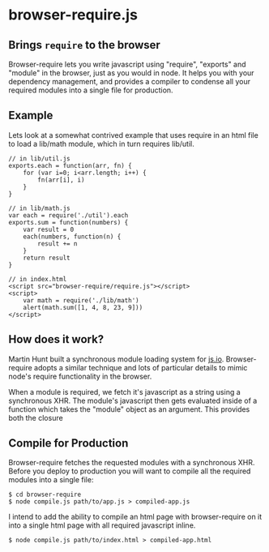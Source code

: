 browser-require.js
==================

Brings `require` to the browser
-------------------------------

Browser-require lets you write javascript using "require", "exports" and "module" in the browser, just as you would in node. It helps you with your dependency management, and provides a compiler to condense all your required modules into a single file for production.

Example
-------
Lets look at a somewhat contrived example that uses require in an html file to load a lib/math module, which in turn requires lib/util. 

    // in lib/util.js
    exports.each = function(arr, fn) {
        for (var i=0; i<arr.length; i++) {
            fn(arr[i], i)
        }
    }
    
    // in lib/math.js
    var each = require('./util').each
    exports.sum = function(numbers) {
        var result = 0
        each(numbers, function(n) {
            result += n
        }
        return result
    }
    
    // in index.html
    <script src="browser-require/require.js"></script>
    <script>
        var math = require('./lib/math')
        alert(math.sum([1, 4, 8, 23, 9]))
    </script>

How does it work?
-----------------
Martin Hunt built a synchronous module loading system for [js.io]. Browser-require adopts a similar technique and lots of particular details to mimic node's require functionality in the browser.

When a module is required, we fetch it's javascript as a string using a synchronous XHR. The module's javascript then gets evaluated inside of a function which takes the "module" object as an argument. This provides both the closure 

Compile for Production
----------------------
Browser-require fetches the requested modules with a synchronous XHR. Before you deploy to production you will want to compile all the required modules into a single file:

    $ cd browser-require
    $ node compile.js path/to/app.js > compiled-app.js

I intend to add the ability to compile an html page with browser-require on it into a single html page with all required javascript inline.
    
    $ node compile.js path/to/index.html > compiled-app.html


[js.io]: https://github.com/mcarter/js.io/